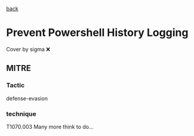 [back](../index.md)
# Prevent Powershell History Logging
Cover by sigma :x: 
## MITRE
### Tactic
defense-evasion
### technique
T1070.003
Many more think to do...